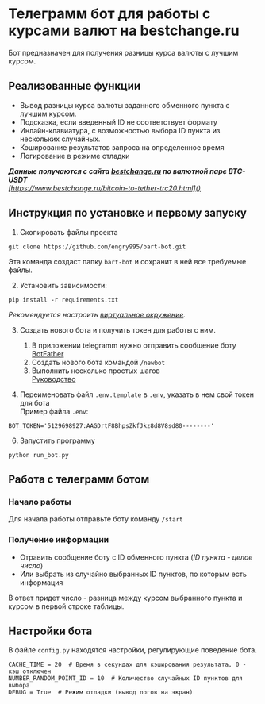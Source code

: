 Телеграмм бот для работы с курсами валют на bestchange.ru
=========================================================

Бот предназначен для получения разницы курса валюты с лучшим курсом.

Реализованные функции
---------------------

* Вывод разницы курса валюты заданного обменного пункта с лучшим курсом.
* Подсказка, если введенный ID не соответствует формату
* Инлайн-клавиатура, с возможностью выбора ID пункта из нескольких случайных.
* Кэширование результатов запроса на определенное время
* Логирование в режиме отладки 

**_Данные получаются с сайта [bestchange.ru]() по валютной паре BTC-USDT_**  
_[https://www.bestchange.ru/bitcoin-to-tether-trc20.html]()_

Инструкция по установке и первому запуску 
-----------------------------------------

1. Скопировать файлы проекта
```commandline
git clone https://github.com/engry995/bart-bot.git
```
Эта команда создаст папку `bart-bot`  и сохранит в ней все требуемые файлы.

2. Установить зависимости:
```commandline
pip install -r requirements.txt
```
*Рекомендуется настроить [виртуальное окружение](https://docs.python.org/3/library/venv.html).*

3. Создать нового бота и получить токен для работы с ним.  
    1. В приложении telegramm нужно отправить сообщение боту [BotFather](https://t.me/botfather)
    2. Создать нового бота командой `/newbot`
    3. Выполнить несколько простых шагов  
[Руководство](https://core.telegram.org/bots#how-do-i-create-a-bot) 

5. Переименовать файл `.env.template` в `.env`, указать в нем свой токен для бота  
Пример файла `.env`:
```dotenv
BOT_TOKEN='5129698927:AAGDrtF8BhpsZkfJkz8d8V8sd80--------'
```

6. Запустить программу
```commandline
python run_bot.py
```

Работа с телеграмм ботом
------------------------
### Начало работы
Для начала работы отправьте боту команду `/start`

### Получение информации
   * Отравить сообщение боту с ID обменного пункта (*ID пункта - целое число*)
   * Или выбрать из случайно выбранных ID пунктов, по которым есть информация  
   
   В ответ придет число - разница между курсом выбранного пункта и курсом в первой строке таблицы.

Настройки бота
--------------

В файле `config.py` находятся настройки, регулирующие поведение бота.

```dotenv
CACHE_TIME = 20  # Время в секундах для кэширования результата, 0 - кэш отключен
NUMBER_RANDOM_POINT_ID = 10  # Количество случайных ID пунктов для выбора
DEBUG = True  # Режим отладки (вывод логов на экран)

```
